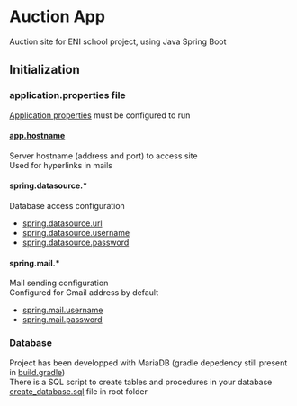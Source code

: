 # Auction App ##
Auction site for ENI school project, using Java Spring Boot

## Initialization ###

### application.properties file ###
[Application properties](src/main/resources/application.properties) must be configured to run

#### <ins>app.hostname</ins> ####
Server hostname (address and port) to access site
<br>
Used for hyperlinks in mails

#### spring.datasource.* ####
Database access configuration
<br>
- <ins>spring.datasource.url
- <ins>spring.datasource.username
- <ins>spring.datasource.password

#### spring.mail.* ####
Mail sending configuration
<br>
Configured for Gmail address by default
- <ins>spring.mail.username</ins>
- <ins>spring.mail.password</ins>

### Database ###
Project has been developped with MariaDB (gradle depedency still present in [build.gradle](build.gradle))
<br>
There is a SQL script to create tables and procedures in your database
<br>
[create_database.sql](create_database.sql) file in root folder
